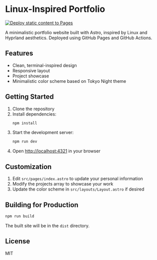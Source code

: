 # Linux-Inspired Portfolio

[![Deploy static content to Pages](https://github.com/stiantha/stiantha.github.io/actions/workflows/static.yml/badge.svg)](https://github.com/stiantha/stiantha.github.io/actions/workflows/static.yml)

A minimalistic portfolio website built with Astro, inspired by Linux and Hyprland aesthetics.
Deployed using GitHub Pages and GitHub Actions.

## Features

- Clean, terminal-inspired design
- Responsive layout
- Project showcase
- Minimalistic color scheme based on Tokyo Night theme

## Getting Started

1. Clone the repository
2. Install dependencies:
   ```bash
   npm install
   ```
3. Start the development server:
   ```bash
   npm run dev
   ```
4. Open [http://localhost:4321](http://localhost:4321) in your browser

## Customization

1. Edit `src/pages/index.astro` to update your personal information
2. Modify the projects array to showcase your work
3. Update the color scheme in `src/layouts/Layout.astro` if desired

## Building for Production

```bash
npm run build
```

The built site will be in the `dist` directory.

## License

MIT 
